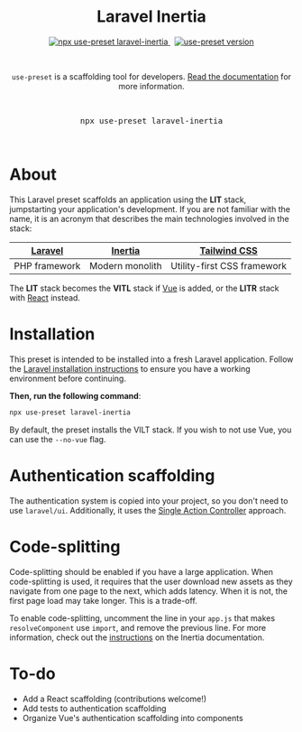 <p align="center">
  <h1 align="center">Laravel Inertia</h1>
  <p align="center">
    <a href="https://github.com/use-preset/use-preset/releases">
      <img alt="npx use-preset laravel-inertia" src="https://img.shields.io/badge/use--preset-laravel--inertia-blue?style=flat-square">
    </a>
    &nbsp;
    <a href="https://www.npmjs.com/package/use-preset">
      <img alt="use-preset version" src="https://img.shields.io/npm/v/use-preset?color=32c854&style=flat-square&label=use-preset">
    </a>
  </p>
  <br />
  <p align="center">
    <code>use-preset</code> is a scaffolding tool for developers. <a href="https://docs.usepreset.dev/">Read the documentation</a> for more information.
  </p>
  <br />
  <pre align="center">npx use-preset laravel-inertia</pre>
  &nbsp;
<p>

# About

This Laravel preset scaffolds an application using the **LIT** stack, jumpstarting your application's development. If you are not familiar with the name, it is an acronym that describes the main technologies involved in the stack:

| [Laravel](https://laravel.com/) | [Inertia](https://inertiajs.com) | [Tailwind CSS](https://tailwindcss.com/) |
| ------------------------------- | -------------------------------- | ---------------------------------------- |
| PHP framework                   | Modern monolith                  | Utility-first CSS framework              |

The **LIT** stack becomes the **VITL** stack if [Vue](https://vuejs.org) is added, or the **LITR** stack with [React](https://reactjs.org) instead.

# Installation

This preset is intended to be installed into a fresh Laravel application. Follow the [Laravel installation instructions](https://laravel.com/docs/7.x/installation) to ensure you have a working environment before continuing.

**Then, run the following command**:

```bash
npx use-preset laravel-inertia
```

By default, the preset installs the VILT stack. If you wish to not use Vue, you can use the `--no-vue` flag.

# Authentication scaffolding

The authentication system is copied into your project, so you don't need to use `laravel/ui`. Additionally, it uses the [Single Action Controller](https://driesvints.com/blog/the-beauty-of-single-action-controllers/) approach.

# Code-splitting

Code-splitting should be enabled if you have a large application. When code-splitting is used, it requires that the user download new assets as they navigate from one page to the next, which adds latency. When it is not, the first page load may take longer. This is a trade-off.

To enable code-splitting, uncomment the line in your `app.js` that makes `resolveComponent` use `import`, and remove the previous line. For more information, check out the [instructions](https://inertiajs.com/client-side-setup#code-splitting) on the Inertia documentation.

# To-do

- Add a React scaffolding (contributions welcome!)
- Add tests to authentication scaffolding
- Organize Vue's authentication scaffolding into components

